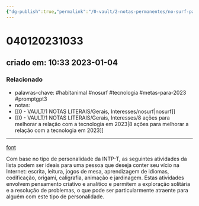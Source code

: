 ```yaml
---
{"dg-publish":true,"permalink":"/0-vault/2-notas-permanentes/no-surf-para-personalidade-da-intp-t/","tags":["permanente","habitanimal","nosurf","tecnologia","metas-para-2023","promptgpt3"],"dgHomeLink":true,"dgShowLocalGraph":true,"dgShowFileTree":true,"dgEnableSearch":true}
---
```


# 040120231033
## criado em: 10:33 2023-01-04

### Relacionado
- palavras-chave: #habitanimal #nosurf #tecnologia #metas-para-2023 #promptgpt3 
- notas: 
- [[0 - VAULT/1 NOTAS LITERAIS/Gerais, Interesses/nosurf\|nosurf]]
- [[0 - VAULT/1 NOTAS LITERAIS/Gerais, Interesses/8 ações para melhorar a relação com a tecnologia em 2023\|8 ações para melhorar a relação com a tecnologia em 2023]]
---
[font](https://nosurf.net/activity-list/)

Com base no tipo de personalidade da INTP-T, as seguintes atividades da lista podem ser ideais para uma pessoa que deseja conter seu vício na Internet: escrita, leitura, jogos de mesa, aprendizagem de idiomas, codificação, origami, caligrafia, animação e jardinagem. Estas atividades envolvem pensamento criativo e analítico e permitem a exploração solitária e a resolução de problemas, o que pode ser particularmente atraente para alguém com este tipo de personalidade.